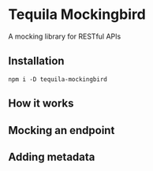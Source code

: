 # Tequila Mockingbird
A mocking library for RESTful APIs

## Installation
```shell
npm i -D tequila-mockingbird
```

## How it works

## Mocking an endpoint

## Adding metadata
